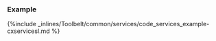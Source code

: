 <!-- post: -->


### Example



{%include _inlines/Toolbelt/common/services/code_services_example-cxservicesl.md %}




